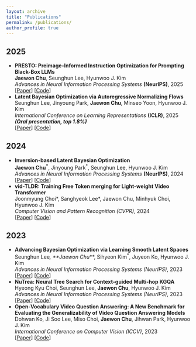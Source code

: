 ```yaml
---
layout: archive
title: "Publications"
permalink: /publications/
author_profile: true
---
```


## 2025
- **PRESTO: Preimage-Informed Instruction Optimization for Prompting Black-Box LLMs**<br/>
  **Jaewon Chu**, Seunghun Lee, Hyunwoo J. Kim<br/>
  _Advances in Neural Information Processing Systems_ **(NeurIPS)**, 2025<br/>
  [[Paper]()] [[Code]()]<br/>
- **Latent Bayesian Optimization via Autoregressive Normalizing Flows**<br/>
  Seunghun Lee, Jinyoung Park, **Jaewon Chu**, Minseo Yoon, Hyunwoo J. Kim<br/>
  _International Conference on Learning Representations_ **(ICLR)**, 2025 **_(Oral presentation, top 1.8%)_**<br/>
  [[Paper](https://arxiv.org/pdf/2504.14889)] [[Code](https://github.com/mlvlab/NFBO)]<br/>
## 2024
- **Inversion-based Latent Bayesian Optimization**<br/>
  **Jaewon Chu<sup>*</sup>**, Jinyoung Park<sup>*</sup>, Seunghun Lee, Hyunwoo J. Kim<br/>
  _Advances in Neural Information Processing Systems_ **(NeurIPS)**, 2024<br/>
  [[Paper](https://arxiv.org/pdf/2411.05330)] [[Code](https://github.com/mlvlab/InvBO)]<br/>
- **vid-TLDR: Training Free Token merging for Light-weight Video Transformer**<br/>
  Joonmyung Choi*, Sanghyeok Lee*, Jaewon Chu, Minhyuk Choi, Hyunwoo J. Kim<br/>
  _Computer Vision and Pattern Recognition_ *(CVPR)*, 2024<br/>
  [[Paper](https://arxiv.org/pdf/2403.13347)] [[Code](https://github.com/mlvlab/vid-TLDR)]<br/>
## 2023
- **Advancing Bayesian Optimization via Learning Smooth Latent Spaces**<br/>
  Seunghun Lee<sup>*</sup>, **Jaewon Chu<sup>*</sup>**, Sihyeon Kim<sup>*</sup>, Juyeon Ko, Hyunwoo J. Kim<br/>
  _Advances in Neural Information Processing Systems_ *(NeurIPS)*, 2023<br/>
  [[Paper](https://arxiv.org/pdf/2310.20258)] [[Code](https://github.com/mlvlab/CoBO)]<br/>
- **NuTrea: Neural Tree Search for Context-guided Multi-hop KGQA**<br/>
  Hyeong Kyu Choi, Seunghun Lee, **Jaewon Chu**, Hyunwoo J. Kim<br/>
  _Advances in Neural Information Processing Systems_ *(NeurIPS)*, 2023<br/>
  [[Paper](https://arxiv.org/pdf/2310.15484)] [[Code](https://github.com/mlvlab/NuTrea)]<br/>
- **Open-Vocabulary Video Question Answering: A New Benchmark for Evaluating the Generalizability of Video Question Answering Models**<br/>
  Dohwan Ko, Ji Soo Lee, Miso Choi, **Jaewon Chu**, Jihwan Park, Hyunwoo J. Kim<br/>
  _International Conference on Computer Vision_ *(ICCV)*, 2023<br/>
  [[Paper](https://arxiv.org/pdf/2308.09363)] [[Code](https://github.com/mlvlab/OVQA)]<br/>